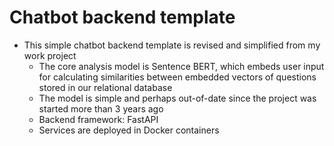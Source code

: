 # Chatbot backend template
+ This simple chatbot backend template is revised and simplified from my work project
    + The core analysis model is Sentence BERT, which embeds user input for calculating similarities between embedded vectors of questions stored in our relational database
    + The model is simple and perhaps out-of-date since the project was started more than 3 years ago
    + Backend framework: FastAPI
    + Services are deployed in Docker containers
